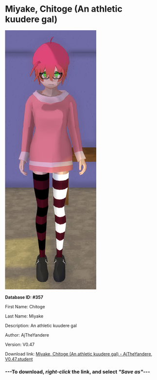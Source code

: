# Miyake, Chitoge (An athletic kuudere gal)

<img src="https://raw.githubusercontent.com/Arbiter1223/Daigaku-Gurashi-Custom-Students/master/Students/Files/Miyake%2C%20Chitoge%20(An%20athletic%20kuudere%20gal).png" title="Miyake, Chitoge (An athletic kuudere gal) - AjTheYandere, V0.47">

**Database ID: #357**

First Name: Chitoge

Last Name: Miyake

Description: An athletic kuudere gal

Author: AjTheYandere

Version: V0.47

Download link: <a href="https://raw.githubusercontent.com/Arbiter1223/Daigaku-Gurashi-Custom-Students/master/Students/Files/Miyake%2C%20Chitoge%20(An%20athletic%20kuudere%20gal)%20-%20AjTheYandere%2C%20V0.47.student">Miyake, Chitoge (An athletic kuudere gal) - AjTheYandere, V0.47.student</a>

### ---**To download, _right-click_ the link, and select _"Save as"_**---
